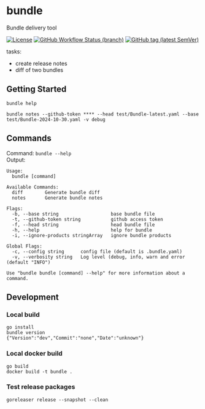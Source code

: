 # bundle

Bundle delivery tool

[![License](https://img.shields.io/github/license/onecx/bundle?style=for-the-badge&logo=apache)](https://www.apache.org/licenses/LICENSE-2.0)
[![GitHub Workflow Status (branch)](https://img.shields.io/github/actions/workflow/status/onecx/bundle/main.yaml?logo=github&style=for-the-badge)](https://github.com/onecx/bundle/actions?query=workflow%3Abuild)
[![GitHub tag (latest SemVer)](https://img.shields.io/github/v/tag/onecx/bundle?logo=github&style=for-the-badge)](https://github.com/onecx/bundle/releases/latest)

tasks:
* create release notes
* diff of two bundles
  
## Getting Started

```shell script
bundle help
```

```shell script
bundle notes --github-token **** --head test/Bundle-latest.yaml --base test/Bundle-2024-10-30.yaml -v debug
```

## Commands

Command: `bundle --help`  
Output:
```shell script
Usage:
  bundle [command]

Available Commands:
  diff        Generate bundle diff
  notes       Generate bundle notes

Flags:
  -b, --base string                   base bundle file
  -t, --github-token string           github access token
  -f, --head string                   head bundle file
  -h, --help                          help for bundle
  -i, --ignore-products stringArray   ignore bundle products

Global Flags:
  -c, --config string      config file (default is .bundle.yaml)
  -v, --verbosity string   Log level (debug, info, warn and error (default "INFO")

Use "bundle bundle [command] --help" for more information about a command.
```

## Development

### Local build
```
go install
bundle version
{"Version":"dev","Commit":"none","Date":"unknown"}
```

### Local docker build
```
go build
docker build -t bundle .
``` 

### Test release packages
```
goreleaser release --snapshot --clean
```